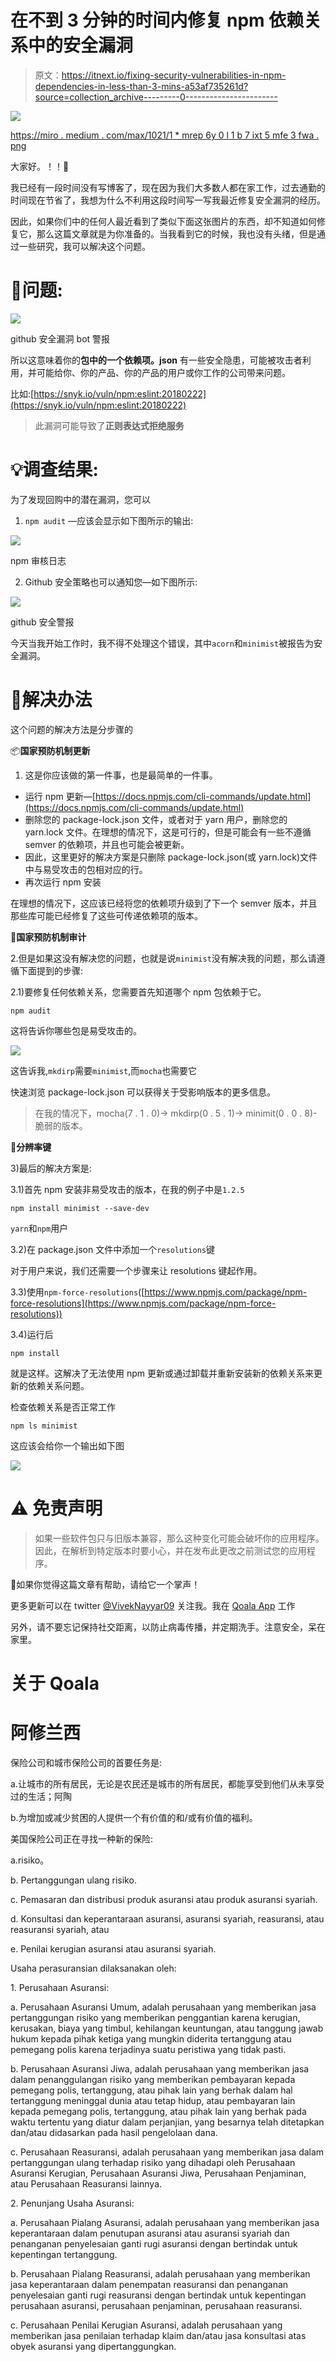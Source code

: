 # 在不到 3 分钟的时间内修复 npm 依赖关系中的安全漏洞

> 原文：<https://itnext.io/fixing-security-vulnerabilities-in-npm-dependencies-in-less-than-3-mins-a53af735261d?source=collection_archive---------0----------------------->

![](img/4d0c05ea6c3f7c0c66378429b5258dca.png)

[https://miro . medium . com/max/1021/1 * mrep 6y 0 l 1 b 7 ixt 5 mfe 3 fwa . png](https://miro.medium.com/max/1021/1*MrEp6Y0l1B7Ixt5mfE3fWA.png)

大家好。！！🥑

我已经有一段时间没有写博客了，现在因为我们大多数人都在家工作，过去通勤的时间现在节省了，我想为什么不利用这段时间写一写我最近修复安全漏洞的经历。

因此，如果你们中的任何人最近看到了类似下面这张图片的东西，却不知道如何修复它，那么这篇文章就是为你准备的。当我看到它的时候，我也没有头绪，但是通过一些研究，我可以解决这个问题。

# 🔬问题:

![](img/765026580ab76f1daadd7f5d5c34a9a5.png)

github 安全漏洞 bot 警报

所以这意味着你的**包中的一个依赖项。json** 有一些安全隐患，可能被攻击者利用，并可能给你、你的产品、你的产品的用户或你工作的公司带来问题。

比如:[https://snyk.io/vuln/npm:eslint:20180222](https://snyk.io/vuln/npm:eslint:20180222)

> 此漏洞可能导致了**正则表达式拒绝服务**

# 💡调查结果:

为了发现回购中的潜在漏洞，您可以

1.  `npm audit` —应该会显示如下图所示的输出:

![](img/ae9a46a9cdc4e2e08378a1a203c4ae4d.png)

npm 审核日志

2) Github 安全策略也可以通知您—如下图所示:

![](img/c5a683fb3fd40912b78cde9f99ffc56e.png)

github 安全警报

今天当我开始工作时，我不得不处理这个错误，其中`acorn`和`minimist`被报告为安全漏洞。

# 🎉解决办法

这个问题的解决方法是分步骤的

📦**国家预防机制更新**

1.  这是你应该做的第一件事，也是最简单的一件事。

*   运行 npm 更新—[https://docs.npmjs.com/cli-commands/update.html](https://docs.npmjs.com/cli-commands/update.html)
*   删除您的 package-lock.json 文件，或者对于 yarn 用户，删除您的 yarn.lock 文件。在理想的情况下，这是可行的，但是可能会有一些不遵循 semver 的依赖项，并且也可能会被更新。
*   因此，这里更好的解决方案是只删除 package-lock.json(或 yarn.lock)文件中与易受攻击的包相对应的行。
*   再次运行 npm 安装

在理想的情况下，这应该已经将您的依赖项升级到了下一个 semver 版本，并且那些库可能已经修复了这些可传递依赖项的版本。

🔭**国家预防机制审计**

2.但是如果这没有解决您的问题，也就是说`minimist`没有解决我的问题，那么请遵循下面提到的步骤:

2.1)要修复任何依赖关系，您需要首先知道哪个 npm 包依赖于它。

```
npm audit
```

这将告诉你哪些包是易受攻击的。

![](img/ae9a46a9cdc4e2e08378a1a203c4ae4d.png)

这告诉我,`mkdirp`需要`minimist`,而`mocha`也需要它

快速浏览 package-lock.json 可以获得关于受影响版本的更多信息。

> 在我的情况下，mocha(7 . 1 . 0)-> mkdirp(0 . 5 . 1)-> minimit(0 . 0 . 8)-脆弱的版本。

🔑**分辨率键**

3)最后的解决方案是:

3.1)首先 npm 安装非易受攻击的版本，在我的例子中是`1.2.5`

```
npm install minimist --save-dev
```

`yarn`和`npm`用户

3.2)在 package.json 文件中添加一个`resolutions`键

对于用户来说，我们还需要一个步骤来让 resolutions 键起作用。

3.3)使用`npm-force-resolutions`([https://www.npmjs.com/package/npm-force-resolutions](https://www.npmjs.com/package/npm-force-resolutions))

3.4)运行后

```
npm install
```

就是这样。这解决了无法使用 npm 更新或通过卸载并重新安装新的依赖关系来更新的依赖关系问题。

检查依赖关系是否正常工作

```
npm ls minimist
```

这应该会给你一个输出如下图

![](img/f4067965dc0d2426a532b61882c2ae4e.png)

# ⚠️ **免责声明**

> 如果一些软件包只与旧版本兼容，那么这种变化可能会破坏你的应用程序。因此，在解析到特定版本时要小心，并在发布此更改之前测试您的应用程序。

👯如果你觉得这篇文章有帮助，请给它一个掌声！

更多更新可以在 twitter [@VivekNayyar09](https://twitter.com/VivekNayyar09) 关注我。我在 [Qoala App](https://www.qoala.app/id) 工作

另外，请不要忘记保持社交距离，以防止病毒传播，并定期洗手。注意安全，呆在家里。

# 关于 Qoala

# 阿修兰西

保险公司和城市保险公司的首要任务是:

a.让城市的所有居民，无论是农民还是城市的所有居民，都能享受到他们从未享受过的生活；阿陶

b.为增加或减少贫困的人提供一个有价值的和/或有价值的福利。

美国保险公司正在寻找一种新的保险:

a.risiko。

b. Pertanggungan ulang risiko.

c. Pemasaran dan distribusi produk asuransi atau produk asuransi syariah.

d. Konsultasi dan keperantaraan asuransi, asuransi syariah, reasuransi, atau reasuransi syariah, atau

e. Penilai kerugian asuransi atau asuransi syariah.

Usaha perasuransian dilaksanakan oleh:

1\. Perusahaan Asuransi:

​a. Perusahaan Asuransi Umum, adalah perusahaan yang memberikan jasa pertanggungan risiko yang memberikan penggantian karena kerugian, kerusakan, biaya yang timbul, kehilangan keuntungan, atau tanggung jawab hukum kepada pihak ketiga yang mungkin diderita tertanggung atau pemegang polis karena terjadinya suatu peristiwa yang tidak pasti.

b. Perusahaan Asuransi Jiwa, adalah perusahaan yang memberikan jasa dalam penanggulangan risiko yang memberikan pembayaran kepada pemegang polis, tertanggung, atau pihak lain yang berhak dalam hal tertanggung meninggal dunia atau tetap hidup, atau pembayaran lain kepada pemegang polis, tertanggung, atau pihak lain yang berhak pada waktu tertentu yang diatur dalam perjanjian, yang besarnya telah ditetapkan dan/atau didasarkan pada hasil pengelolaan dana.

c. Perusahaan Reasuransi, adalah perusahaan yang memberikan jasa dalam pertanggungan ulang terhadap risiko yang dihadapi oleh Perusahaan Asuransi Kerugian, Perusahaan Asuransi Jiwa, Perusahaan Penjaminan, atau Perusahaan Reasuransi lainnya.

2\. Penunjang Usaha Asuransi:

a. Perusahaan Pialang Asuransi, adalah perusahaan yang memberikan jasa keperantaraan dalam penutupan asuransi atau asuransi syariah dan penanganan penyelesaian ganti rugi asuransi dengan bertindak untuk kepentingan tertanggung.

b. Perusahaan Pialang Reasuransi, adalah perusahaan yang memberikan jasa keperantaraan dalam penempatan reasuransi dan penanganan penyelesaian ganti rugi reasuransi dengan bertindak untuk kepentingan perusahaan asuransi, perusahaan penjaminan, perusahaan reasuransi.

c. Perusahaan Penilai Kerugian Asuransi, adalah perusahaan yang memberikan jasa penilaian terhadap klaim dan/atau jasa konsultasi atas obyek asuransi yang dipertanggungkan.